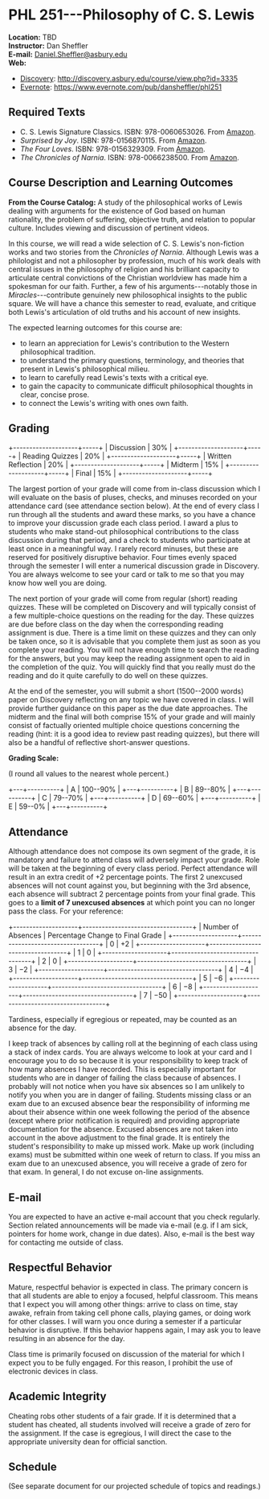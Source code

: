 
# PHL 251---Philosophy of C\. S\. Lewis #

**Location:** TBD\
**Instructor:** Dan Sheffler\
**E-mail:** Daniel.Sheffler@asbury.edu\
**Web:**

- [Discovery][disc]: http://discovery.asbury.edu/course/view.php?id=3335
- [Evernote][ev]: https://www.evernote.com/pub/dansheffler/phl251

[disc]: http://discovery.asbury.edu/course/view.php?id=3335
[ev]: https://www.evernote.com/pub/dansheffler/phl251


## Required Texts ##

- C. S. Lewis Signature Classics. ISBN: 978-0060653026. From [Amazon][1].
- *Surprised by Joy*. ISBN: 978-0156870115. From [Amazon][2].
- *The Four Loves*. ISBN: 978-0156329309. From [Amazon][3].
- *The Chronicles of Narnia*. ISBN: 978-0066238500. From [Amazon][4].

[1]: http://www.amazon.com/Lewis-Signature-Classics-Christianity-Screwtape/dp/0060653027/
[2]: http://www.amazon.com/Surprised-Joy-Shape-Early-Life/dp/0156870118
[3]: http://www.amazon.com/The-Four-Loves-C-Lewis/dp/0156329301/
[4]: http://www.amazon.com/Chronicles-Narnia-C-S-Lewis/dp/0066238501



## Course Description and Learning Outcomes ##

**From the Course Catalog:** A study of the philosophical works of Lewis dealing with arguments for the existence of God based on human rationality, the problem of suffering, objective truth, and relation to popular culture. Includes viewing and discussion of pertinent videos.

In this course, we will read a wide selection of C\. S\. Lewis's non-fiction works and two stories from the *Chronicles of Narnia*. Although Lewis was a philologist and not a philosopher by profession, much of his work deals with central issues in the philosophy of religion and his brilliant capacity to articulate central convictions of the Christian worldview has made him a spokesman for our faith. Further, a few of his arguments---notably those in *Miracles*---contribute genuinely new philosophical insights to the public square. We will have a chance this semester to read, evaluate, and critique both Lewis's articulation of old truths and his account of new insights.


The expected learning outcomes for this course are:
- to learn an appreciation for Lewis's contribution to the
  Western philosophical tradition.
- to understand the primary questions, terminology, and
  theories that present in Lewis's philosophical milieu.
- to learn to carefully read Lewis's texts with a critical
  eye.
- to gain the capacity to communicate difficult philosophical thoughts
  in clear, concise prose.
- to connect the Lewis's writing with ones own faith.


## Grading ##

+--------------------+-----+
| Discussion         | 30% |
+--------------------+-----+
| Reading Quizzes    | 20% |
+--------------------+-----+
| Written Reflection | 20% |
+--------------------+-----+
| Midterm            | 15% |
+--------------------+-----+
| Final              | 15% |
+--------------------+-----+

The largest portion of your grade will come from in-class discussion which I will evaluate on the basis of pluses, checks, and minuses recorded on your attendance card (see attendance section below). At the end of every class I run through all the students and award these marks, so you have a chance to improve your discussion grade each class period. I award a plus to students who make stand-out philosophical contributions to the class discussion during that period, and a check to students who participate at least once in a meaningful way. I rarely record minuses, but these are reserved for positively disruptive behavior. Four times evenly spaced through the semester I will enter a numerical discussion grade in Discovery. You are always welcome to see your card or talk to me so that you may know how well you are doing.

The next portion of your grade will come from regular (short) reading quizzes. These will be completed on Discovery and will typically consist of a few multiple-choice questions on the reading for the day. These quizzes are due before class on the day when the corresponding reading assignment is due. There is a time limit on these quizzes and they can only be taken once, so it is advisable that you complete them just as soon as you complete your reading. You will not have enough time to search the reading for the answers, but you may keep the reading assignment open to aid in the completion of the quiz. You will quickly find that you really must do the reading and do it quite carefully to do well on these quizzes.

At the end of the semester, you will submit a short (1500--2000 words) paper on Discovery reflecting on any topic we have covered in class. I will provide further guidance on this paper as the due date approaches. The midterm and the final will both comprise 15% of your grade and will mainly consist of factually oriented multiple choice questions concerning the reading (hint: it is a good idea to review past reading quizzes), but there will also be a handful of reflective short-answer questions.

**Grading Scale:**

(I round all values to the nearest whole percent.)

+---+----------+
| A | 100--90% |
+---+----------+
| B | 89--80%  |
+---+----------+
| C | 79--70%  |
+---+----------+
| D | 69--60%  |
+---+----------+
| E | 59--0%   |
+---+----------+

## Attendance ##

Although attendance does not compose its own segment of the grade, it is mandatory and failure to attend class will adversely impact your grade. Role will be taken at the beginning of every class period. Perfect attendance will result in an extra credit of +2 percentage points. The first 2 unexcused absences will not count against you, but beginning with the 3rd absence, each absence will subtract 2 percentage points from your final grade. This goes to a **limit of 7 unexcused absences** at which point you can no longer pass the class. For your reference:

+--------------------+----------------------------------+
| Number of Absences | Percentage Change to Final Grade |
+--------------------+----------------------------------+
| 0                  | $+2$                             |
+--------------------+----------------------------------+
| 1                  | 0                                |
+--------------------+----------------------------------+
| 2                  | 0                                |
+--------------------+----------------------------------+
| 3                  | $-2$                             |
+--------------------+----------------------------------+
| 4                  | $-4$                             |
+--------------------+----------------------------------+
| 5                  | $-6$                             |
+--------------------+----------------------------------+
| 6                  | $-8$                             |
+--------------------+----------------------------------+
| 7                  | $-50$                            |
+--------------------+----------------------------------+


Tardiness, especially if egregious or repeated, may be counted as an absence for the day.

I keep track of absences by calling roll at the beginning of each class using a stack of index cards. You are always welcome to look at your card and I encourage you to do so because it is your responsibility to keep track of how many absences I have recorded. This is especially important for students who are in danger of failing the class because of absences. I probably will not notice when you have six absences so I am unlikely to notify you when you are in danger of failing. Students missing class or an exam due to an excused absence bear the responsibility of informing me about their absence within one week following the period of the absence (except where prior notification is required) and providing appropriate documentation for the absence. Excused absences are not taken into account in the above adjustment to the final grade. It is entirely the student's responsibility to make up missed work. Make up work (including exams) must be submitted within one week of return to class. If you miss an exam due to an unexcused absence, you will receive a grade of zero for that exam. In general, I do not excuse on-line assignments.


## E-mail ##

You are expected to have an active e-mail account that you check regularly. Section related announcements will be made via e-mail (e.g. if I am sick, pointers for home work, change in due dates). Also, e-mail is the best way for contacting me outside of class.


## Respectful Behavior ##

Mature, respectful behavior is expected in class. The primary concern is that all students are able to enjoy a focused, helpful classroom. This means that I expect you will among other things: arrive to class on time, stay awake, refrain from taking cell phone calls, playing games, or doing work for other classes. I will warn you once during a semester if a particular behavior is disruptive. If this behavior happens again, I may ask you to leave resulting in an absence for the day.

Class time is primarily focused on discussion of the material for which I expect you to be fully engaged. For this reason, I prohibit the use of electronic devices in class.


## Academic Integrity ##

Cheating robs other students of a fair grade. If it is determined that a student has cheated, all students involved will receive a grade of zero for the assignment. If the case is egregious, I will direct the case to the appropriate university dean for official sanction.


## Schedule ##

(See separate document for our projected schedule of topics and readings.)

